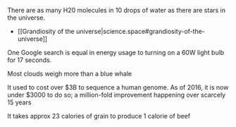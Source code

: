 
There are as many H20 molecules in 10 drops of water as there are stars in the universe.
- [[Grandiosity of the universe|science.space#grandiosity-of-the-universe]]

One Google search is equal in energy usage to turning on a 60W light bulb for 17 seconds.

Most clouds weigh more than a blue whale

It used to cost over $3B to sequence a human genome. As of 2016, it is now under $3000 to do so; a million-fold improvement happening over scarcely 15 years

It takes approx 23 calories of grain to produce 1 calorie of beef

